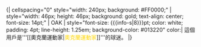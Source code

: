 <div style="float: left; border:#000000 1px; margin: 1px;">
{| cellspacing="0" style="width: 240px; background: #FF0000;"
| style="width: 46px; height: 46px; background: gold; text-align: center; font-size: 14pt;" | OAK
| style="font-size: {{{info-s|8}}}pt; color: white; padding: 4pt; line-height: 1.25em; background-color: #013220" color:| 這個用戶是'''[[奧克蘭運動家|<span style="color: gold">奧克蘭運動家</span>]]'''的球迷。
|}</div>